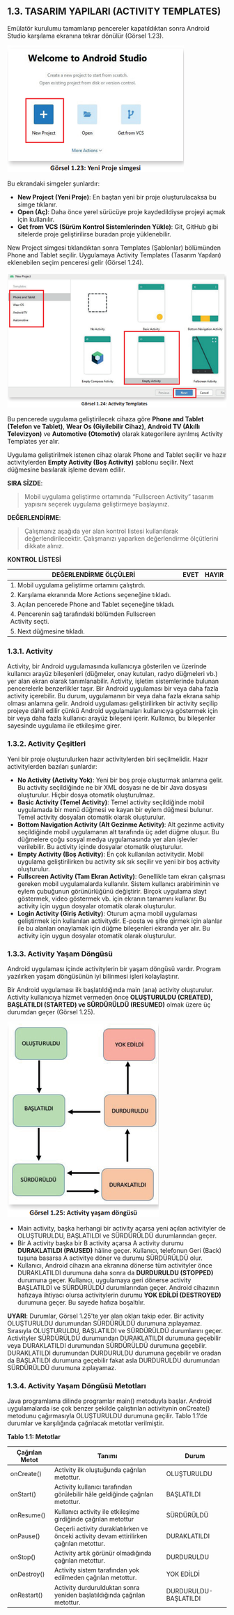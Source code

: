 ## 1.3. TASARIM YAPILARI (ACTIVITY TEMPLATES)

Emülatör kurulumu tamamlanıp pencereler kapatıldıktan sonra Android Studio karşılama ekranına tekrar dönülür (Görsel 1.23).

![Yeni Proje simgesi](./mobil-uygulama-gelistirmeye-hazirlik/yeni-proje-simgesi.png)

Bu ekrandaki simgeler şunlardır:

- **New Project (Yeni Proje)**: En baştan yeni bir proje oluşturulacaksa bu simge tıklanır.
- **Open (Aç)**: Daha önce yerel sürücüye proje kaydedildiyse projeyi açmak için kullanılır.
- **Get from VCS (Sürüm Kontrol Sistemlerinden Yükle)**: Git, GitHub gibi sitelerde proje geliştirilirse buradan proje yüklenebilir.

New Project simgesi tıklandıktan sonra Templates (Şablonlar) bölümünden Phone and Tablet
seçilir. Uygulamaya Activity Templates (Tasarım Yapıları) eklenebilen seçim penceresi gelir (Görsel 1.24).

![Activity Templates](./mobil-uygulama-gelistirmeye-hazirlik/activity-templates.png)

Bu pencerede uygulama geliştirilecek cihaza göre **Phone and Tablet (Telefon ve Tablet)**, **Wear Os (Giyilebilir Cihaz)**, **Android TV (Akıllı Televizyon)** ve **Automotive (Otomotiv)** olarak kategorilere ayrılmış Activity Templates yer alır.

Uygulama geliştirilmek istenen cihaz olarak Phone and Tablet seçilir ve hazır activitylerden **Empty Activity (Boş Activity)** şablonu seçilir. Next düğmesine basılarak işleme devam edilir. 

**SIRA SİZDE**: 

>Mobil uygulama geliştirme ortamında “Fullscreen Activity” tasarım yapısını
seçerek uygulama geliştirmeye başlayınız.

**DEĞERLENDİRME**:

>Çalışmanız aşağıda yer alan kontrol listesi kullanılarak değerlendirilecektir. Çalışmanızı yaparken değerlendirme ölçütlerini dikkate alınız.

**KONTROL LİSTESİ**

|DEĞERLENDİRME ÖLÇÜLERİ|EVET|HAYIR|
|---|---|---|
|1. Mobil uygulama geliştirme ortamını çalıştırdı.|
|2. Karşılama ekranında More Actions seçeneğine tıkladı.|
|3. Açılan pencerede Phone and Tablet seçeneğine tıkladı.|
|4. Pencerenin sağ tarafındaki bölümden Fullscreen Activity seçti.|
|5. Next düğmesine tıkladı.|

### 1.3.1. Activity

Activity, bir Android uygulamasında kullanıcıya gösterilen ve üzerinde kullanıcı arayüz bileşenleri
(düğmeler, onay kutuları, radyo düğmeleri vb.) yer alan ekran olarak tanımlanabilir. Activity, işletim sistemlerinde bulunan pencerelerle benzerlikler taşır. Bir Android uygulaması bir veya daha
fazla activity içerebilir. Bu durum, uygulamanın bir veya daha fazla ekrana sahip olması anlamına
gelir. Android uygulaması geliştirilirken bir activity seçilip projeye dâhil edilir çünkü Android uygulamaları kullanıcıya göstermek için bir veya daha fazla kullanıcı arayüz bileşeni içerir. Kullanıcı,
bu bileşenler sayesinde uygulama ile etkileşime girer.

### 1.3.2. Activity Çeşitleri
Yeni bir proje oluşturulurken hazır activitylerden biri seçilmelidir. Hazır activitylerden bazıları
şunlardır:
- **No Activity (Activity Yok)**: Yeni bir boş proje oluşturmak anlamına gelir. Bu activity seçildiğinde ne bir XML dosyası ne de bir Java dosyası oluşturulur. Hiçbir dosya otomatik
oluşturulmaz.
- **Basic Activity (Temel Activity)**: Temel activity seçildiğinde mobil uygulamada bir menü düğmesi ve kayan bir eylem düğmesi bulunur. Temel activity dosyaları otomatik olarak
oluşturulur.
- **Bottom Navigation Activity (Alt Gezinme Activity)**: Alt gezinme activity seçildiğinde mobil
uygulamanın alt tarafında üç adet düğme oluşur. Bu düğmelere çoğu sosyal medya uygulamasında yer alan işlevler verilebilir. Bu activity içinde dosyalar otomatik oluşturulur.
- **Empty Activity (Boş Activity)**: En çok kullanılan activitydir. Mobil uygulama geliştirilirken
bu activity sık sık seçilir ve yeni bir boş activity oluşturulur.
- **Fullscreen Activity (Tam Ekran Activity)**: Genellikle tam ekran çalışması gereken mobil
uygulamalarda kullanılır. Sistem kullanıcı arabiriminin ve eylem çubuğunun görünürlüğünü
değiştirir. Birçok uygulama slayt göstermek, video göstermek vb. için ekranın tamamını
kullanır. Bu activity için uygun dosyalar otomatik olarak oluşturulur.
- **Login Activity (Giriş Activity)**: Oturum açma mobil uygulaması geliştirmek için kullanılan
activitydir. E-posta ve şifre girmek için alanlar ile bu alanları onaylamak için düğme bileşenleri ekranda yer alır. Bu activity için uygun dosyalar otomatik olarak oluşturulur.

### 1.3.3. Activity Yaşam Döngüsü
Android uygulaması içinde activitylerin bir yaşam döngüsü vardır. Program yazılırken yaşam döngüsünün iyi bilinmesi işleri kolaylaştırır.

Bir Android uygulaması ilk başlatıldığında main (ana) activity oluşturulur. Activity kullanıcıya hizmet vermeden önce **OLUŞTURULDU (CREATED), BAŞLATILDI (STARTED) ve SÜRDÜRÜLDÜ (RESUMED)** olmak üzere üç durumdan geçer (Görsel 1.25).

![Activity yaşam döngüsü](./mobil-uygulama-gelistirmeye-hazirlik/activity-yasam-dongusu.png)

- Main activity, başka herhangi bir activity açarsa yeni açılan activityler de OLUŞTURULDU,
BAŞLATILDI ve SÜRDÜRÜLDÜ durumlarından geçer.
- Bir A activity başka bir B activity açarsa A activity durumu **DURAKLATILDI (PAUSED)** hâline
geçer. Kullanıcı, telefonun Geri (Back) tuşuna basarsa A activitye döner ve durumu SÜRDÜRÜLDÜ olur.
- Kullanıcı, Android cihazın ana ekranına dönerse tüm activityler önce DURAKLATILDI durumuna daha sonra da **DURDURULDU (STOPPED)** durumuna geçer. Kullanıcı, uygulamaya
geri dönerse activity BAŞLATILDI ve SÜRDÜRÜLDÜ durumlarından geçer. Android cihazının
hafızaya ihtiyacı olursa activitylerin durumu **YOK EDİLDİ (DESTROYED)** durumuna geçer.
Bu sayede hafıza boşaltılır.

**UYARI**: Durumlar, Görsel 1.25’te yer alan okları takip eder. Bir activity OLUŞTURULDU durumundan
SÜRDÜRÜLDÜ durumuna zıplayamaz. Sırasıyla OLUŞTURULDU, BAŞLATILDI ve SÜRDÜRÜLDÜ durumlarını geçer. Activityler SÜRDÜRÜLDÜ durumundan DURAKLATILDI durumuna geçebilir veya DURAKLATILDI durumundan SÜRDÜRÜLDÜ durumuna geçebilir. DURAKLATILDI durumundan DURDURULDU durumuna geçebilir ve oradan da BAŞLATILDI durumuna geçebilir fakat asla DURDURULDU
durumundan SÜRDÜRÜLDÜ durumuna zıplayamaz. 

### 1.3.4. Activity Yaşam Döngüsü Metotları
Java programlama dilinde programlar main() metoduyla başlar. Android uygulamalarda ise çok
benzer şekilde çalıştırılan activitynin onCreate() metodunu çağırmasıyla OLUŞTURULDU durumuna geçilir. Tablo 1.1’de durumlar ve karşılığında çağrılacak metotlar verilmiştir.

**Tablo 1.1: Metotlar**

|Çağrılan Metot|Tanımı|Durum|
|---|---|---|
|onCreate()|Activity ilk oluştuğunda çağrılan metottur.|OLUŞTURULDU|
|onStart()|Activity kullanıcı tarafından görülebilir hâle geldiğinde çağrılan metottur.|BAŞLATILDI|
|onResume()|Kullanıcı activity ile etkileşime girdiğinde çağrılan metottur|SÜRDÜRÜLDÜ|
|onPause()|Geçerli activity duraklatılırken ve önceki activity devam ettirilirken çağrılan metottur.|DURAKLATILDI|
|onStop()|Activity artık görünür olmadığında çağrılan metottur.|DURDURULDU|
|onDestroy()|Activity sistem tarafından yok edilmeden çağrılan metottur.|YOK EDİLDİ|
|onRestart()|Activity durdurulduktan sonra yeniden başlatıldığında çağrılan metottur.|DURDURULDU-BAŞLATILDI|